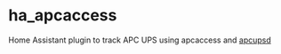 # ha_apcaccess
Home Assistant plugin to track APC UPS using apcaccess and [apcupsd](http://www.apcupsd.org/)
